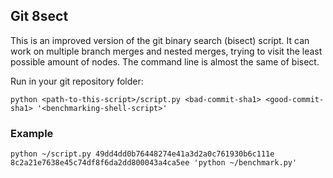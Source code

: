 ## Git 8sect

This is an improved version of the git binary search (bisect) script.
It can work on multiple branch merges and nested merges, trying to visit the least possible amount of nodes.
The command line is almost the same of bisect.

Run in your git repository folder:
```
python <path-to-this-script>/script.py <bad-commit-sha1> <good-commit-sha1> '<benchmarking-shell-script>'
```

### Example
```
python ~/script.py 49dd4dd0b76448274e41a3d2a0c761930b6c111e 8c2a21e7638e45c74df8f6da2dd800043a4ca5ee 'python ~/benchmark.py'
```
